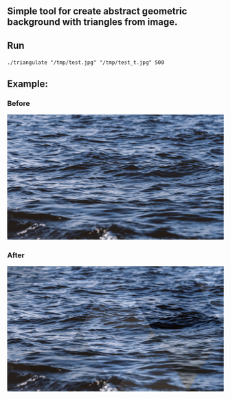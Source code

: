 ## Simple tool for create abstract geometric background with triangles from image. 

## Run
`./triangulate "/tmp/test.jpg" "/tmp/test_t.jpg" 500`

## Example:
### Before
![Before](.//assets/before.jpg)

### After
![After](.//assets/after.jpg)